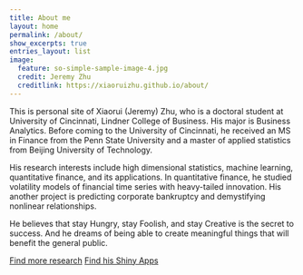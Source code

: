 ```yaml
---
title: About me
layout: home
permalink: /about/
show_excerpts: true
entries_layout: list
image:
  feature: so-simple-sample-image-4.jpg
  credit: Jeremy Zhu
  creditlink: https://xiaoruizhu.github.io/about/
---
```


This is personal site of Xiaorui (Jeremy) Zhu, who is a doctoral student at University of Cincinnati, Lindner College of Business. His major is Business Analytics. Before coming to the University of Cincinnati, he received an MS in Finance from the Penn State University and a master of applied statistics from Beijing University of Technology.

His research interests include high dimensional statistics, machine learning, quantitative finance, and its applications. In quantitative finance, he studied volatility models of financial time series with heavy-tailed innovation. His another project is predicting corporate bankruptcy and demystifying nonlinear relationships.

He believes that stay Hungry, stay Foolish, and stay Creative is the secret to success. And he dreams of being able to create meaningful things that will benefit the general public.

<a markdown="0" href="http://homepages.uc.edu/~zhuxr/" class="btn">Find more research</a>
<a markdown="0" href="http://www.airione.org/shiny/" class="btn">Find his Shiny Apps</a>

[^1]: Example: *domain.com/category-name/post-title*
